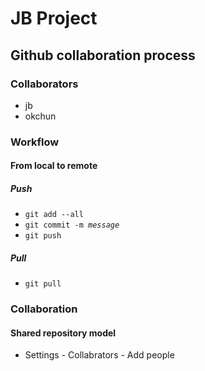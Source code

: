 # JB Project

## Github collaboration process

### Collaborators
* jb
* okchun

### Workflow

#### From local to remote
##### Push

* `git add --all`
* <code>git commit -m *message*</code>
* `git push`

##### Pull

* `git pull`

### Collaboration

#### Shared repository model
* Settings - Collabrators - Add people
